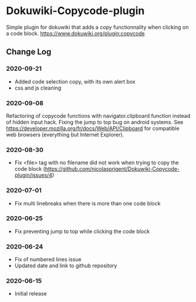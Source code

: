 # Dokuwiki-Copycode-plugin

Simple plugin for dokuwiki that adds a copy functionnality when clicking on a code block.
https://www.dokuwiki.org/plugin:copycode

## Change Log

### 2020-09-21
- Added code selection copy, with its own alert box
- css and js cleaning

### 2020-09-08
Refactoring of copycode functions with navigator.clipboard function instead of hidden input hack. Fixing the jump to top bug on android systems. See https://developer.mozilla.org/fr/docs/Web/API/Clipboard for compatible web browsers (everything but Internet Explorer).
### 2020-08-30
- Fix \<file\> tag with no filename did not work when trying to copy the code block (https://github.com/nicolasprigent/Dokuwiki-Copycode-plugin/issues/4)
### 2020-07-01
- Fix multi linebreaks when there is more than one code block
### 2020-06-25
- Fix preventing jump to top while clicking the code block
### 2020-06-24
- Fix of numbered lines issue
- Updated date and link to github repository
### 2020-06-15
- Initial release
